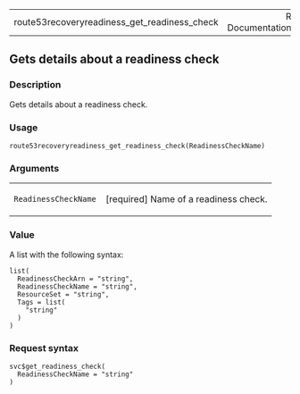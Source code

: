 <table style="width: 100%;">
<tbody>
<tr class="odd">
<td>route53recoveryreadiness_get_readiness_check</td>
<td style="text-align: right;">R Documentation</td>
</tr>
</tbody>
</table>

## Gets details about a readiness check

### Description

Gets details about a readiness check.

### Usage

    route53recoveryreadiness_get_readiness_check(ReadinessCheckName)

### Arguments

<table>
<colgroup>
<col style="width: 35%" />
<col style="width: 65%" />
</colgroup>
<tbody>
<tr class="odd">
<td><code
id="route53recoveryreadiness_get_readiness_check_:_ReadinessCheckName">ReadinessCheckName</code></td>
<td><p>[required] Name of a readiness check.</p></td>
</tr>
</tbody>
</table>

### Value

A list with the following syntax:

    list(
      ReadinessCheckArn = "string",
      ReadinessCheckName = "string",
      ResourceSet = "string",
      Tags = list(
        "string"
      )
    )

### Request syntax

    svc$get_readiness_check(
      ReadinessCheckName = "string"
    )
